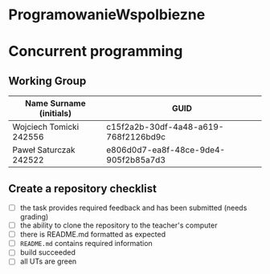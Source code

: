 # ProgramowanieWspolbiezne

# Concurrent programming

## Working Group

| Name Surname (initials) | GUID                                     |
| ----------------------- | ---------------------------------------- |
| Wojciech Tomicki 242556 | c15f2a2b-30df-4a48-a619-768f2126bd9c     |
| Paweł Saturczak 242522  | e806d0d7-ea8f-48ce-9de4-905f2b85a7d3     |

## Create a repository checklist

- [ ] the task provides required feedback and has been submitted (needs grading)
- [ ] the ability to clone the repository to the teacher's computer
- [ ] there is README.md formatted as expected
- [ ] `README.md` contains required information
- [ ] build succeeded
- [ ] all UTs are green
